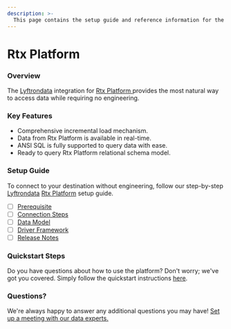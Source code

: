 ```yaml
---
description: >-
  This page contains the setup guide and reference information for the Rtx Platform source connector.
---
```


# Rtx Platform

### Overview

The [Lyftrondata](https://www.lyftrondata.com/) integration for [Rtx Platform](https://www.lyftrondata.com/integration/rtx-platform/)[ ](https://www.lyftrondata.com/integration/rtx-platform/)provides the most natural way to access data while requiring no engineering.

### Key Features

* Comprehensive incremental load mechanism.
* Data from Rtx Platform is available in real-time.&#x20;
* ANSI SQL is fully supported to query data with ease.
* Ready to query Rtx Platform relational schema model.

### Setup Guide

To connect to your destination without engineering, follow our step-by-step [Lyftrondata](https://www.lyftrondata.com/)  [Rtx Platform](https://www.lyftrondata.com/integration/rtx-platform/) setup guide.

* [ ] [Prerequisite](../../marketing-analytics/rtx-platform/prerequisite.md)
* [ ] [Connection Steps](../../marketing-analytics/rtx-platform/connection-steps.md)
* [ ] [Data Model](../../marketing-analytics/rtx-platform/data-model/)
* [ ] [Driver Framework](../../marketing-analytics/rtx-platform/driver-framework/)
* [ ] [Release Notes](../../marketing-analytics/rtx-platform/release-notes.md)

### Quickstart Steps

Do you have questions about how to use the platform? Don't worry; we've got you covered. Simply follow the quickstart instructions [here](../../../quickstart-steps.md).

### Questions? <a href="#questions" id="questions"></a>

We're always happy to answer any additional questions you may have! [Set up a meeting with our data experts.](https://www.lyftrondata.com/book-a-meeting/)

